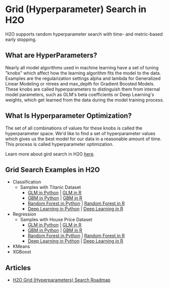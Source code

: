 # Grid (Hyperparameter) Search in H2O #
H2O supports random hyperparameter search with time- and metric-based early stopping. 

## What are HyperParameters? ##
Nearly all model algorithms used in machine learning have a set of tuning "knobs" which affect how the learning algorithm fits the model to the data. Examples are the regularization settings alpha and lambda for Generalized Linear Modeling or ntrees and max_depth for Gradient Boosted Models. These knobs are called hyperparameters to distinguish them from internal model parameters, such as GLM's beta coefficients or Deep Learning's weights, which get learned from the data during the model training process.

## What Is Hyperparameter Optimization? ##

The set of all combinations of values for these knobs is called the hyperparameter space. We'd like to find a set of hyperparameter values which gives us the best model for our data in a reasonable amount of time. This process is called hyperparameter optimization.

Learn more about gird search in H2O [here](https://github.com/h2oai/h2o-3/blob/master/h2o-docs/src/product/tutorials/random%20hyperparmeter%20search%20and%20roadmap.md). 

## Grid Search Examples in H2O ##
 - Classification
   - Samples with Titanic Dataset
     - [GLM in Python](https://github.com/Avkash/mldl/blob/master/orgs/h2o/guide/algo/grid/h2o_grid_glm_titanic_python.md) | [GLM in R](https://github.com/Avkash/mldl/blob/master/orgs/h2o/guide/algo/grid/h2o_grid_glm_titanic_R.md) 
     - [GBM in Python](https://github.com/Avkash/mldl/blob/master/orgs/h2o/guide/algo/grid/h2o_grid_gbm_titanic_python.md) | [GBM in R](https://github.com/Avkash/mldl/blob/master/orgs/h2o/guide/algo/grid/h2o_grid_gbm_titanic_R.md)
     - [Random Forest in Python](https://github.com/Avkash/mldl/blob/master/orgs/h2o/guide/algo/grid/h2o_grid_drf_titanic_python.md) | [Random Forest in R](https://github.com/Avkash/mldl/blob/master/orgs/h2o/guide/algo/grid/h2o_grid_drf_titanic_R.md)
     - [Deep Learning in Python](https://github.com/Avkash/mldl/blob/master/orgs/h2o/guide/algo/grid/h2o_grid_dl_titanic_python.md) | [Deep Learning in R]()
 - Regression 
   - Samples with House Price Dataset
     - [GLM in Python](https://github.com/Avkash/mldl/blob/master/orgs/h2o/guide/algo/grid/h2o_grid_glm_houseprice_python.md)  | [GLM in R](https://github.com/Avkash/mldl/blob/master/orgs/h2o/guide/algo/grid/h2o_grid_glm_houseprice_R.md)
     - [GBM in Python](https://github.com/Avkash/mldl/blob/master/orgs/h2o/guide/algo/grid/h2o_grid_gbm_houseprice_python.md) | [GBM in R](https://github.com/Avkash/mldl/blob/master/orgs/h2o/guide/algo/grid/h2o_grid_gbm_houseprice_R.md)
     - [Random Forest in Python](https://github.com/Avkash/mldl/blob/master/orgs/h2o/guide/algo/grid/h2o_grid_drf_houseprice_python.md) | [Random Forest in R](https://github.com/Avkash/mldl/blob/master/orgs/h2o/guide/algo/grid/h2o_grid_drf_houseprice_R.md)
     - [Deep Learning in Python](https://github.com/Avkash/mldl/blob/master/orgs/h2o/guide/algo/grid/h2o_grid_dl_houseprice_python.md) | [Deep Learning in R](https://github.com/Avkash/mldl/blob/master/orgs/h2o/guide/algo/grid/h2o_grid_dl_houseprice_R.md)
 - KMeans
 - XGBoost
 
## Articles ##
 - [H2O Grid (Hyperparameters) Search Roadmap](https://github.com/h2oai/h2o-3/blob/master/h2o-docs/src/product/tutorials/random%20hyperparmeter%20search%20and%20roadmap.md)
